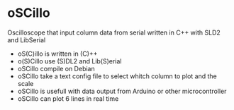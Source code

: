 # oSCillo

Oscilloscope that input column data from serial written in C++ with SLD2 and LibSerial

* oS(C)illo is written in (C)++
* o(S)Cillo use (S)DL2 and Lib(S)erial
* oSCillo compile on Debian
* oSCillo take a text config file to select whitch column to plot and the scale
* oSCillo is usefull with data output from Arduino or other microcontroller
* oSCillo can plot 6 lines in real time

